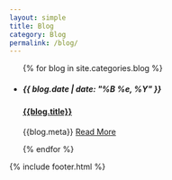 ```yaml
---
layout: simple
title: Blog
category: Blog
permalink: /blog/
---
```


<main>
    <ul class="blog_list">
        {% for blog in site.categories.blog %}            
            <li>
                <a class="fade_in blog_image_thumb" style="background-image: url('{{blog.image}}')" href="{{site.baseurl}}{{blog.url}}"></a>
                <div class="blog_right_column">
                <h5 class="header_date font_small">{{ blog.date | date: "%B %e, %Y" }}</h5>
                    <a href="{{site.baseurl}}{{blog.url}}">
                        <h4 class="blog_title">{{blog.title}}</h4>
                    </a>
                    <p class="blog_description">{{blog.meta}} <a href="{{site.baseurl}}{{blog.url}}">Read More</a></p>
                </div>
            </li>
        {% endfor %}
    </ul>
    {% include footer.html %}
</main>